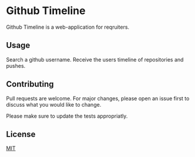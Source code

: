 # Github Timeline

Github Timeline is a web-application for reqruiters.

## Usage

Search a github username. Receive the users timeline of repositories and pushes.

## Contributing
Pull requests are welcome. For major changes, please open an issue first to discuss what you would like to change.

Please make sure to update the tests appropriatly.

## License
[MIT](https://choosealicense.com/licenses/mit/)

